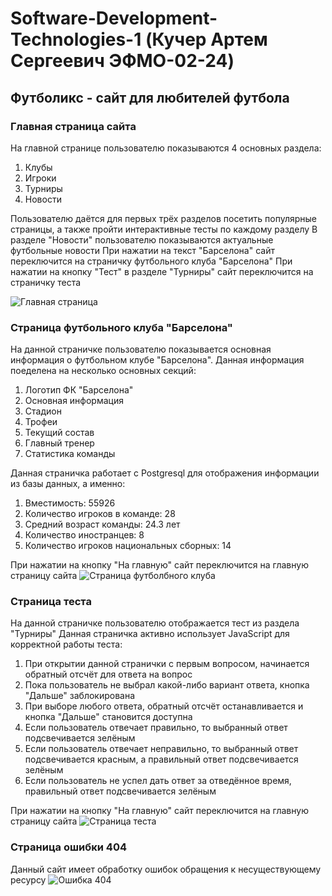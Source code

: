 # Software-Development-Technologies-1 (Кучер Артем Сергеевич ЭФМО-02-24)
## Футболикс - сайт для любителей футбола
### Главная страница сайта

На главной странице пользователю показываются 4 основных раздела:

1) Клубы
2) Игроки
3) Турниры
4) Новости

Пользователю даётся для первых трёх разделов посетить популярные страницы, а также пройти интерактивные тесты по каждому разделу
В разделе "Новости" пользователю показываются актуальные футбольные новости
При нажатии на текст "Барселона" сайт переключится на страничку футбольного клуба "Барселона"
При нажатии на кнопку "Тест" в разделе "Турниры" сайт переключится на страничку теста

![Главная страница](https://github.com/user-attachments/assets/3feda39e-5ad8-4457-ad2a-567f5fcb29cd)
### Страница футбольного клуба "Барселона"

На данной страничке пользователю показывается основная информация о футбольном клубе "Барселона". Данная информация поеделена на несколько основных секций:

1) Логотип ФК "Барселона"
2) Основная информация
3) Стадион
4) Трофеи
5) Текущий состав
6) Главный тренер
7) Статистика команды

Данная страничка работает с Postgresql для отображения информации из базы данных, а именно:

1) Вместимость: 55926
2) Количество игроков в команде: 28
3) Средний возраст команды: 24.3 лет
4) Количество иностранцев: 8
5) Количество игроков национальных сборных: 14

При нажатии на кнопку "На главную" сайт переключится на главную страницу сайта
![Страница футболбного клуба](https://github.com/user-attachments/assets/f8b03f60-4a8c-454b-a865-a969f3db1215)

### Страница теста

На данной страничке пользователю отображается тест из раздела "Турниры"
Данная страничка активно использует JavaScript для корректной работы теста:

1) При открытии данной странички с первым вопросом, начинается обратный отсчёт для ответа на вопрос
2) Пока пользователь не выбрал какой-либо вариант ответа, кнопка "Дальше" заблокирована
3) При выборе любого ответа, обратный отсчёт останавливается и кнопка "Дальше" становится доступна
4) Если пользователь отвечает правильно, то выбранный ответ подсвечивается зелёным
5) Если пользователь отвечает неправильно, то выбранный ответ подсвечивается красным, а правильный ответ подсвечивается зелёным
6) Если пользователь не успел дать ответ за отведённое время, правильный ответ подсвечивается зелёным

При нажатии на кнопку "На главную" сайт переключится на главную страницу сайта
![Страница теста](https://github.com/user-attachments/assets/28bd7047-8bbf-426a-a2b8-47f7d4c66427)

### Страница ошибки 404

Данный сайт имеет обработку ошибок обращения к несуществующему ресурсу
![Ошибка 404](https://github.com/user-attachments/assets/03ce178c-1630-4aa3-9b11-c7967d23e79c)



